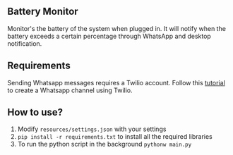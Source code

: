 ## Battery Monitor
 Monitor's the battery of the system when plugged in. It will notify when the battery exceeds a certain percentage through WhatsApp and desktop notification.
 
 ## Requirements
 Sending Whatsapp messages requires a Twilio account. Follow this [tutorial](https://www.twilio.com/docs/whatsapp/quickstart/python#sign-up-for-twilio-and-activate-the-sandbox) to create a Whatsapp channel using Twilio.
 
 ## How to use?
 1. Modify `resources/settings.json` with your settings
 2. `pip install -r requirements.txt` to install all the required libraries
 3. To run the python script in the background `pythonw main.py`
 
